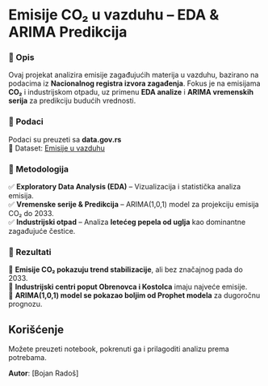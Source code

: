 # Emisije CO₂ u vazduhu – EDA & ARIMA Predikcija  
### 📌 Opis  
Ovaj projekat analizira emisije zagađujućih materija u vazduhu, bazirano na podacima iz **Nacionalnog registra izvora zagađenja**. Fokus je na emisijama **CO₂** i industrijskom otpadu, uz primenu **EDA analize** i **ARIMA vremenskih serija** za predikciju budućih vrednosti.  

### 🔹 Podaci  
Podaci su preuzeti sa **data.gov.rs**  
🔗 Dataset: [Emisije u vazduhu](https://data.gov.rs/sr/datasets/emisije-u-vazdukh/)  

### 🔎 Metodologija  
✅ **Exploratory Data Analysis (EDA)** – Vizualizacija i statistička analiza emisija.  
✅ **Vremenske serije & Predikcija** – ARIMA(1,0,1) model za projekciju emisija CO₂ do 2033.  
✅ **Industrijski otpad** – Analiza **letećeg pepela od uglja** kao dominantne zagađujuće čestice.  

### 🚀 Rezultati  
📌 **Emisije CO₂ pokazuju trend stabilizacije**, ali bez značajnog pada do 2033.  
📌 **Industrijski centri poput Obrenovca i Kostolca** imaju najveće emisije.  
📌 **ARIMA(1,0,1) model se pokazao boljim od Prophet modela** za dugoročnu prognozu.  

## Korišćenje
Možete preuzeti notebook, pokrenuti ga i prilagoditi analizu prema potrebama.

**Autor**: [Bojan Radoš]

